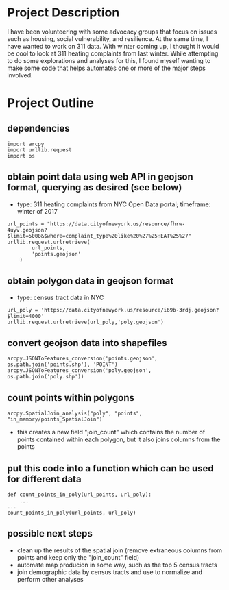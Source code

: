 # Project Description
I have been volunteering with some advocacy groups that focus on issues such as housing, social vulnerability, and resilience. At the same time, I have wanted to work on 311 data. With winter coming up, I thought it would be cool to look at 311 heating complaints from last winter. While attempting to do some explorations and analyses for this, I found myself wanting to make some code that helps automates one or more of the major steps involved.

# Project Outline

## dependencies
```
import arcpy
import urllib.request
import os
```

## obtain point data using web API in geojson format, querying as desired (see below)
* type: 311 heating complaints from NYC Open Data portal; timeframe: winter of 2017
```
url_points = "https://data.cityofnewyork.us/resource/fhrw-4uyv.geojson?$limit=5000&$where=complaint_type%20like%20%27%25HEAT%25%27"
urllib.request.urlretrieve(
        url_points,
        'points.geojson'
    )
```

## obtain polygon data in geojson format
* type: census tract data in NYC
```
url_poly = 'https://data.cityofnewyork.us/resource/i69b-3rdj.geojson?$limit=4000'
urllib.request.urlretrieve(url_poly,'poly.geojson')
```

## convert geojson data into shapefiles
```
arcpy.JSONToFeatures_conversion('points.geojson', os.path.join('points.shp'), 'POINT')
arcpy.JSONToFeatures_conversion('poly.geojson', os.path.join('poly.shp'))
```

## count points within polygons
```
arcpy.SpatialJoin_analysis("poly", "points", "in_memory/points_SpatialJoin")
```
* this creates a new field "join_count" which contains the number of points contained within each polygon, but it also joins columns from the points

## put this code into a function which can be used for different data
```
def count_points_in_poly(url_points, url_poly):
    ...
...
count_points_in_poly(url_points, url_poly)
```

## possible next steps
* clean up the results of the spatial join (remove extraneous columns from points and keep only the "join_count" field)
* automate map producion in some way, such as the top 5 census tracts
* join demographic data by census tracts and use to normalize and perform other analyses




